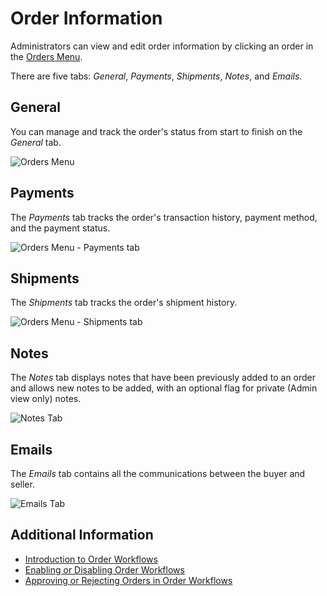 # Order Information

Administrators can view and edit order information by clicking an order in the [Orders Menu](./orders-menu-reference-guide.md).

There are five tabs: _General_, _Payments_, _Shipments_, _Notes_, and _Emails_.

## General

You can manage and track the order's status from start to finish on the _General_ tab.

![Orders Menu](./order-information/images/01.png)

## Payments

The _Payments_ tab tracks the order's transaction history, payment method, and the payment status.

![Orders Menu - Payments tab](./order-information/images/02.png)

## Shipments

The _Shipments_ tab tracks the order's shipment history.

![Orders Menu - Shipments tab](./order-information/images/03.png)

## Notes

The _Notes_ tab displays notes that have been previously added to an order and allows new notes to be added, with an optional flag for private (Admin view only) notes.

![Notes Tab](./order-information/images/04.png)

## Emails

The _Emails_ tab contains all the communications between the buyer and seller.

![Emails Tab](./order-information/images/05.png)

## Additional Information

* [Introduction to Order Workflows](../order-workflows/introduction-to-order-workflows.md)
* [Enabling or Disabling Order Workflows](../order-workflows/enabling-or-disabling-order-workflows.md)
* [Approving or Rejecting Orders in Order Workflows](../order-workflows/approving-or-rejecting-orders-in-order-workflows.md)
